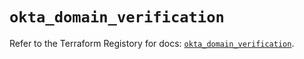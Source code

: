# `okta_domain_verification`

Refer to the Terraform Registory for docs: [`okta_domain_verification`](https://www.terraform.io/docs/providers/okta/r/domain_verification).
